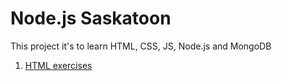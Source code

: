 # Node.js Saskatoon
This project it's to learn HTML, CSS, JS, Node.js and MongoDB

1. [HTML exercises](html)